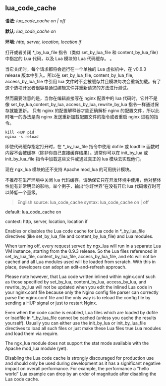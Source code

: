 lua_code_cache
---------------
**语法**: *lua_code_cache on | off*

**默认**: *lua_code_cache on*

**环境**: *http, server, location, location if*

打开或者关闭 *_by_lua_file 指令（类似 set_by_lua_file 和 content_by_lua_file）
中指定的 Lua 代码，以及 Lua 模块的 Lua 代码缓存。
。

当它关闭时，每个请求都将会运行在一个单独的 Lua 虚拟机中，在 v0.9.3 release 版本中引入。所以在 set_by_lua_file, content_by_lua_file, access_by_lua_file 中引用 lua 文件时不会被缓存并且模块每次会重新加载。有了这个选项开发者很容易通过编辑文件并重新请求的方法进行测试。


然而需要注意的是，当你在编辑直接写在 nginx 配置中的 lua 代码时，它并不是像 set_by_lua,content_by_lua, access_by_lua, rewrite_by_lua 指令一样通过保存就能更新。 只有 nginx 的配置解释器才能正确解析 nginx 的配置文件，所以此时唯一的办法是向 nginx 发送重新加载配置文件的指令或者重启 nginx 进程的指令。

```shell
kill -HUP pid
nginx -s reload
```

即使代码缓存指定打开时，在 *_by_lua_file 指令中使用 dofile 或 loadfile 函数时内容不会被缓存（除非你自己直接缓存结果）。通常你可以在  init_by_lua 或 init_by_lua_file 指令中加载这些文件或通过真正的 lua 模块去实现他们。


现在 ngx_lua 模块的还不支持 Apache mod_lua 的可用统计模块。


不推荐在生产环境中关闭 lua 代码缓存，请确保它只在开发环境中使用，他对整体性能有非常明显的影响。举个例子，输出“你好世界”在没有开启 lua 代码缓存时可以降低一个量级。


> English source:
lua_code_cache
syntax: lua_code_cache on | off

default: lua_code_cache on

context: http, server, location, location if

Enables or disables the Lua code cache for Lua code in *_by_lua_file directives (like set_by_lua_file and content_by_lua_file) and Lua modules.

When turning off, every request served by ngx_lua will run in a separate Lua VM instance, starting from the 0.9.3 release. So the Lua files referenced in set_by_lua_file, content_by_lua_file, access_by_lua_file, and etc will not be cached and all Lua modules used will be loaded from scratch. With this in place, developers can adopt an edit-and-refresh approach.

Please note however, that Lua code written inlined within nginx.conf such as those specified by set_by_lua, content_by_lua, access_by_lua, and rewrite_by_lua will not be updated when you edit the inlined Lua code in your nginx.conf file because only the Nginx config file parser can correctly parse the nginx.conf file and the only way is to reload the config file by sending a HUP signal or just to restart Nginx.

Even when the code cache is enabled, Lua files which are loaded by dofile or loadfile in *_by_lua_file cannot be cached (unless you cache the results yourself). Usually you can either use the init_by_lua or init_by_lua_file directives to load all such files or just make these Lua files true Lua modules and load them via require.

The ngx_lua module does not support the stat mode available with the Apache mod_lua module (yet).

Disabling the Lua code cache is strongly discouraged for production use and should only be used during development as it has a significant negative impact on overall performance. For example, the performance a "hello world" Lua example can drop by an order of magnitude after disabling the Lua code cache.
